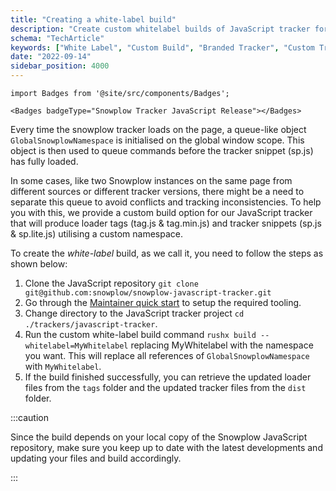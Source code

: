 ```yaml
---
title: "Creating a white-label build"
description: "Create custom whitelabel builds of JavaScript tracker for behavioral event collection branding."
schema: "TechArticle"
keywords: ["White Label", "Custom Build", "Branded Tracker", "Custom Tracker", "White Label Build", "Custom Branding"]
date: "2022-09-14"
sidebar_position: 4000
---
```


```mdx-code-block
import Badges from '@site/src/components/Badges';

<Badges badgeType="Snowplow Tracker JavaScript Release"></Badges>
```


Every time the snowplow tracker loads on the page, a queue-like object `GlobalSnowplowNamespace` is initialised on the global window scope. This object is then used to queue commands before the tracker snippet (sp.js) has fully loaded.

In some cases, like two Snowplow instances on the same page from different sources or different tracker versions, there might be a need to separate this queue to avoid conflicts and tracking inconsistencies. To help you with this, we provide a custom build option for our JavaScript tracker that will produce loader tags (tag.js & tag.min.js) and tracker snippets (sp.js & sp.lite.js) utilising a custom namespace.

To create the _white-label_ build, as we call it, you need to follow the steps as shown below:

1. Clone the JavaScript repository `git clone git@github.com:snowplow/snowplow-javascript-tracker.git`
2. Go through the [Maintainer quick start](https://github.com/snowplow/snowplow-javascript-tracker#maintainer-quick-start) to setup the required tooling.
3. Change directory to the JavaScript tracker project `cd ./trackers/javascript-tracker`.
4. Run the custom white-label build command `rushx build --whitelabel=MyWhitelabel` replacing MyWhitelabel with the namespace you want. This will replace all references of `GlobalSnowplowNamespace` with `MyWhitelabel`.
5. If the build finished successfully, you can retrieve the updated loader files from the `tags` folder and the updated tracker files from the `dist` folder.

:::caution

Since the build depends on your local copy of the Snowplow JavaScript repository, make sure you keep up to date with the latest developments and updating your files and build accordingly.

:::